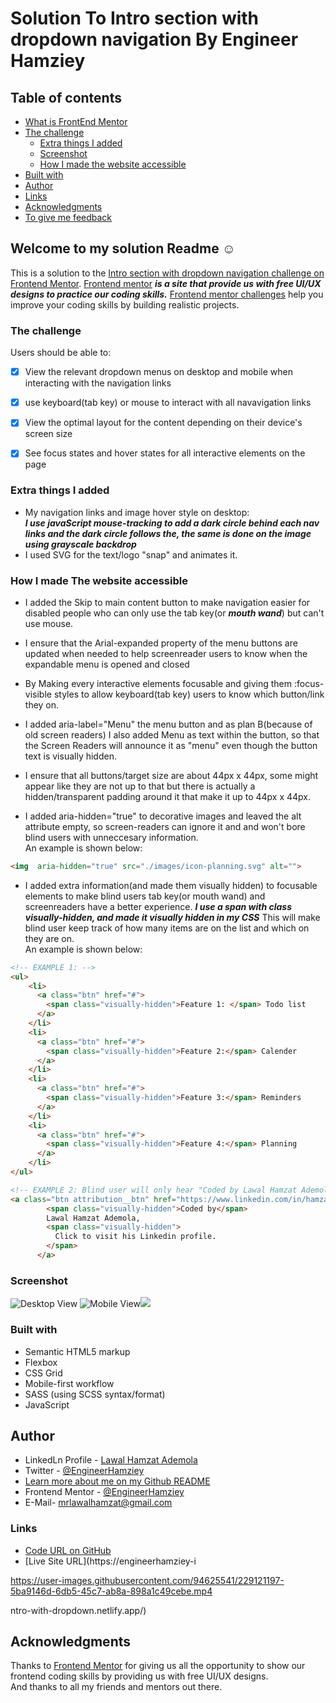 # Solution To Intro section with dropdown navigation By Engineer Hamziey

## Table of contents

- [What is FrontEnd Mentor](#what-is-frontend-mentor)
- [The challenge](#the-challenge)
  - [Extra things I added](#extra-things-i-added)
  - [Screenshot](#screenshot)
  - [How I made the website accessible](#how-i-made-the-website-accessible)
- [Built with](#built-with)
- [Author](#author)
- [Links](#links)
- [Acknowledgments](#acknowledgments)
- [To give me feedback](#)


## Welcome to my solution Readme :relaxed:

This is a solution to the [Intro section with dropdown navigation challenge on Frontend Mentor](https://www.frontendmentor.io/challenges/intro-section-with-dropdown-navigation-ryaPetHE5).
 [Frontend mentor](https://www.frontendmentor.io) ***is a site that provide us with free UI/UX designs to practice our coding skills.***
 [Frontend mentor challenges](https://www.frontendmentor.io/challenges) help you improve your coding skills by building realistic projects. 

### The challenge

Users should be able to:

* [x] View the relevant dropdown menus on desktop and mobile when interacting with the navigation links
* [x]  use keyboard(tab key) or mouse to interact with all navavigation links 
* [x] View the optimal layout for the content depending on their device's screen size
* [x] See focus states and hover states for all interactive elements on the page


### Extra things I added
- My navigation links and image hover style on desktop:<br/>
  ***I use javaScript mouse-tracking to add a dark circle behind each nav links and the dark circle follows the, the same is done on the image using grayscale backdrop***
- I used SVG for the text/logo "snap" and animates it.

### How I made The website accessible

- I added the Skip to main content button to make navigation easier for disabled people who can only use the tab key(or ***mouth wand***) but can't use mouse.

- I ensure that the Arial-expanded property of the menu buttons are updated when needed to help screenreader users to know when the expandable menu is opened and closed

- By Making every interactive elements focusable and giving them :focus-visible styles to allow keyboard(tab key) users to know which button/link they on.

- I added aria-label="Menu" the menu button and as plan B(because of old screen readers) I also added Menu as text within the button, so that the Screen Readers will announce it as "menu" even though the button text is visually hidden.

- I ensure that all buttons/target size are about 44px x 44px, some might appear like they are not up to that but there is actually a hidden/transparent padding around it that make it up to 44px x 44px.

-  I added aria-hidden="true" to decorative images and leaved the alt attribute empty, so screen-readers can ignore it and and won't bore blind users with unneccesary information.<br>
An example is shown below:
```html
<img  aria-hidden="true" src="./images/icon-planning.svg" alt="">
```

- I added extra information(and made them visually hidden) to focusable elements to make blind users tab key(or mouth wand) and screenreaders have a better experience.
  ***I use a span with class visually-hidden, and made it visually hidden in my CSS*** This will make blind user keep track of how many items are on the list and which on they are on.<br>
  An example is shown below:
```html
<!-- EXAMPLE 1: -->
<ul>
    <li>
      <a class="btn" href="#">
        <span class="visually-hidden">Feature 1: </span> Todo list
      </a>
    </li>
    <li>
      <a class="btn" href="#">
        <span class="visually-hidden">Feature 2:</span> Calender
      </a>
    </li>
    <li>
      <a class="btn" href="#">
        <span class="visually-hidden">Feature 3:</span> Reminders
      </a>
    </li>
    <li>
      <a class="btn" href="#">
        <span class="visually-hidden">Feature 4:</span> Planning
      </a>
    </li>
</ul>

```

```html
<!-- EXAMPLE 2: Blind user will only hear "Coded by Lawal Hamzat Ademola, Click to visit his Linkedin profile" intead of just hearing the name and not knowing where exactly the link is going to -->
<a class="btn attribution__btn" href="https://www.linkedin.com/in/hamzat-lawal-a88404239">
        <span class="visually-hidden">Coded by</span>
        Lawal Hamzat Ademola,
        <span class="visually-hidden">
          Click to visit his Linkedin profile.
        </span>
      </a>
```

### Screenshot

![Desktop View](./images/desktop-screenshot-miniMenu-opened.png)
![Mobile View](./images/mobile-screenshot.png)![](./images/mobile-screenshot%20with%20menu%20opened.png)



### Built with

- Semantic HTML5 markup
- Flexbox
- CSS Grid
- Mobile-first workflow
- SASS (using SCSS syntax/format)
- JavaScript



## Author

- LinkedLn Profile - [Lawal Hamzat Ademola](https://www.linkedin.com/in/hamzat-lawal-a88404239)
- Twitter - [@EngineerHamziey](https://www.twitter.com/EngineerHamziey)
- [Learn more about me on my Github README](gith)
- Frontend Mentor - [@EngineerHamziey](https://www.frontendmentor.io/profile/EngineerHamziey)
- E-Mail- [mrlawalhamzat@gmail.com](mrlawalhamzat@gmail.com)


### Links

- [Code URL on GitHub](https://github.com/EngineerHamziey/solution_to_intro_section_with_dropdown_navigation)
- [Live Site URL](https://engineerhamziey-i

https://user-images.githubusercontent.com/94625541/229121197-5ba9146d-6db5-45c7-ab8a-898a1c49cebe.mp4

ntro-with-dropdown.netlify.app/)


## Acknowledgments
Thanks to [Frontend Mentor](https://www.Frontendmentor.io) for giving us all the opportunity to show our frontend coding skills by providing us with free UI/UX designs.<br/>
And thanks to all my friends and mentors out there.
